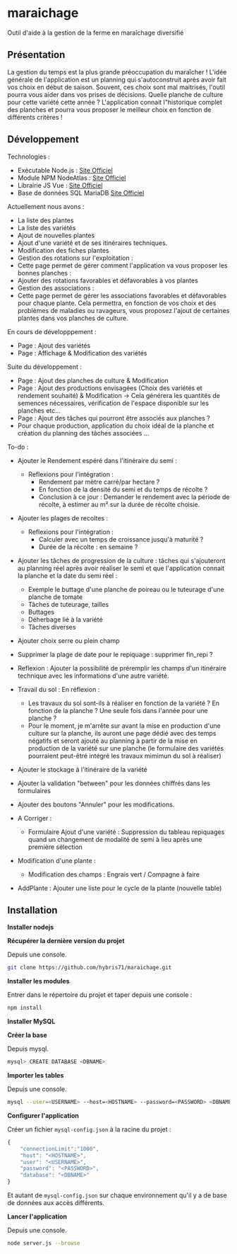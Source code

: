 # maraichage #
Outil d'aide à la gestion de la ferme en maraîchage diversifié

## Présentation ##

La gestion du temps est la plus grande préoccupation du maraîcher ! L'idée générale de l'application est un planning qui s'autoconstruit après avoir fait vos choix en début de saison. Souvent, ces choix sont mal maitrisés, l'outil pourra vous aider dans vos prises de décisions. Quelle planche de culture pour cette variété cette année ? L'application connait l"historique complet des planches et pourra vous proposer le meilleur choix en fonction de différents critères !

## Développement ##

Technologies :
- Exécutable Node.js : [Site Officiel](https://nodejs.org/)
- Module NPM NodeAtlas : [Site Officiel](https://node-atlas.js.org/)
- Librairie JS Vue : [Site Officiel](https://fr.vuejs.org/)
- Base de données SQL MariaDB [Site Officiel](https://mariadb.org/)

Actuellement nous avons : 
- La liste des plantes
- La liste des variétés
- Ajout de nouvelles plantes
- Ajout d'une variété et de ses itinéraires techniques.
- Modification des fiches plantes
- Gestion des rotations sur l'exploitation :
 - Cette page permet de gérer comment l'application va vous proposer les bonnes planches :
  - Ajouter des rotations favorables et défavorables à vos plantes
- Gestion des associations :
 - Cette page permet de gérer les associations favorables et défavorables pour chaque plante. Cela permettra, en fonction de vos choix et des problèmes de maladies ou ravageurs, vous proposez l'ajout de certaines plantes dans vos planches de culture.

En cours de développpement :
- Page : Ajout des variétés 
- Page : Affichage & Modification des variétés

Suite du développement :
- Page : Ajout des planches de culture & Modification
- Page : Ajout des productions envisagées (Choix des variétés et rendement souhaité) & Modification -> Cela générera les quantités de semences nécessaires, vérification de l'espace disponible sur les planches etc...
- Page : Ajout des tâches qui pourront être associés aux planches ?
- Pour chaque production, application du choix idéal de la planche et création du planning des tâches associées
...

To-do :

- Ajouter le Rendement espéré dans l'itinéraire du semi :
	- Reflexions pour l'intégration :
		- Rendement par mètre carré/par hectare ?
		- En fonction de la densité du semi et du temps de récolte ?
        - Conclusion à ce jour : Demander le rendement avec la période de récolte, à estimer au m² sur la durée de récolte choisie.

- Ajouter les plages de recoltes :
	- Reflexions pour l'intégration :
		- Calculer avec un temps de croissance jusqu'à maturité ?
		- Durée de la récolte : en semaine ? 

- Ajouter les tâches de progression de la culture : tâches qui s'ajouteront au planning réel après avoir réaliser le semi et que l'application connait la planche et la date du semi réel :
	- Exemple le buttage d'une planche de poireau ou le tuteurage d'une planche de tomate
	- Tâches de tuteurage, tailles
	- Buttages
	- Déherbage lié à la variété
	- Tâches diverses

- Ajouter choix serre ou plein champ

- Supprimer la plage de date pour le repiquage : supprimer fin_repi ?

- Reflexion : Ajouter la possibilité de préremplir les champs d'un itinéraire technique avec les informations d'une autre variété.

- Travail du sol : En réflexion :
	- Les travaux du sol sont-ils à réaliser en fonction de la variété ? En fonction de la planche ? Une seule fois dans l'année pour une planche ? 
	- Pour le moment, je m'arrête sur avant la mise en production d'une culture sur la planche, ils auront une page dédié avec des temps négatifs et seront ajouté au planning à partir de la mise en production de la variété sur une planche (le formulaire des variétés pourraient peut-êtré intégré les travaux mimimun du sol à réaliser)

- Ajouter le stockage à l'itinéraire de la variété

- Ajouter la validation "between" pour les données chiffrés dans les formulaires

- Ajouter des boutons "Annuler" pour les modifications.

- A Corriger : 
	- Formulaire Ajout d'une variété : Suppression du tableau repiquages quand un changement de modalité de semi à lieu après une première sélection 

- Modification d'une plante :
	- Modification des champs : Engrais vert / Compagne à faire

- AddPlante : Ajouter une liste pour le cycle de la plante (nouvelle table)




## Installation ##

**Installer nodejs**

**Récupérer la dernière version du projet** 

Depuis une console.

```bash
git clone https://github.com/hybris71/maraichage.git
``` 

**Installer les modules**

Entrer dans le répertoire du projet et taper depuis une console :

```bash
npm install
```

**Installer MySQL**

**Créer la base**

Depuis mysql.

```bash
mysql> CREATE DATABASE <DBNAME>
```

**Importer les tables**

Depuis une console.

```bash
mysql --user=<USERNAME> --host=<HOSTNAME> --password=<PASSWORD> <DBNAME> < maraichage.sql
```

**Configurer l'application**

Créer un fichier `mysql-config.json` à la racine du projet :

```js
{
    "connectionLimit":"1000",
    "host": "<HOSTNAME>",
    "user": "<USERNAME>",
    "password": "<PASSWORD>",
    "database": "<DBNAME>"
}
```

Et autant de `mysql-config.json` sur chaque environnement qu'il y a de base de données aux accès différents.

**Lancer l'application**

Depuis une console.

```bash
node server.js --browse
```